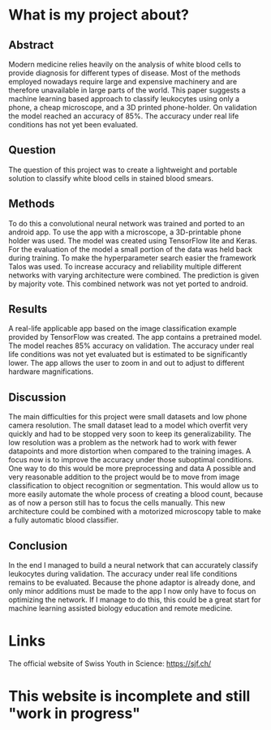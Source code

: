 # What is my project about?

## Abstract
Modern medicine relies heavily on the analysis of white blood cells to provide diagnosis for different types of disease. Most of the methods employed nowadays require large and expensive machinery and are therefore unavailable in large parts of the world. This paper suggests a machine learning based approach to classify leukocytes using only a phone, a cheap microscope, and a 3D printed phone-holder. On validation the model reached an accuracy of 85%. The accuracy under real life conditions has not yet been evaluated.

## Question
The question of this project was to create a lightweight and portable solution to classify white blood cells in stained blood smears. 

## Methods
To do this a convolutional neural network was trained and ported to an android app. To use the app with a microscope, a 3D-printable phone holder was used. The model was created using TensorFlow lite and Keras. For the evaluation of the model a small portion of the data was held back during training. To make the hyperparameter search easier the framework Talos was used. 
To increase accuracy and reliability multiple different networks with varying architecture were combined. The prediction is given by majority vote. This combined network was not yet ported to android.

## Results
A real-life applicable app based on the image classification example provided by TensorFlow was created. The app contains a pretrained model. The model reaches 85% accuracy on validation. The accuracy under real life conditions was not yet evaluated but is estimated to be significantly lower. The app allows the user to zoom in and out to adjust to different hardware magnifications.

## Discussion
The main difficulties for this project were small datasets and low phone camera resolution. The small dataset lead to a model which overfit very quickly and had to be stopped very soon to keep its generalizability. The low resolution was a problem as the network had to work with fewer datapoints and more distortion when compared to the training images. A focus now is to improve the accuracy under those suboptimal conditions. One way to do this would be more preprocessing and data
A possible and very reasonable addition to the project would be to move from image classification to object recognition or segmentation. This would allow us to more easily automate the whole process of creating a blood count, because as of now a person still has to focus the cells manually. This new architecture could be combined with a motorized microscopy table to make a fully automatic blood classifier.

## Conclusion
In the end I managed to build a neural network that can accurately classify leukocytes during validation. The accuracy under real life conditions remains to be evaluated. Because the phone adaptor is already done, and only minor additions must be made to the app I now only have to focus on optimizing the network. If I manage to do this, this could be a great start for machine learning assisted biology education and remote medicine.

# Links
The official website of Swiss Youth in Science:
https://sjf.ch/


# This website is incomplete and still "work in progress"
